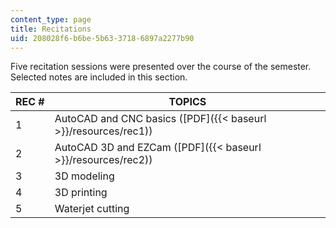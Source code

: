 ```yaml
---
content_type: page
title: Recitations
uid: 208028f6-b6be-5b63-3718-6897a2277b90
---
```


Five recitation sessions were presented over the course of the semester. Selected notes are included in this section.

| REC # | TOPICS |
| --- | --- |
| 1 | AutoCAD and CNC basics ([PDF]({{< baseurl >}}/resources/rec1)) |
| 2 | AutoCAD 3D and EZCam ([PDF]({{< baseurl >}}/resources/rec2)) |
| 3 | 3D modeling |
| 4 | 3D printing |
| 5 | Waterjet cutting